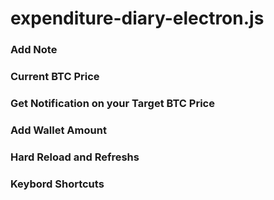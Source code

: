 # expenditure-diary-electron.js
### Add Note
### Current BTC Price
### Get Notification on your Target BTC Price
### Add Wallet Amount
### Hard Reload and Refreshs
### Keybord Shortcuts
